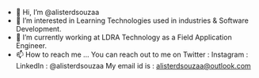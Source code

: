 - 👋 Hi, I’m @alisterdsouzaa
- 👀 I’m interested in Learning Technologies used in industries & Software Development. 
- 🌱 I’m currently working at LDRA Technology as a Field Application Engineer.
- 📫 How to reach me ... You can reach out to me on Twitter : Instagram : LinkedIn : @alisterdsouzaa
      My email id is : alisterdsouzaa@outlook.com

<!---
alisterdsouzaa/alisterdsouzaa is a ✨ special ✨ repository because its `README.md` (this file) appears on your GitHub profile.
You can click the Preview link to take a look at your changes.
--->
